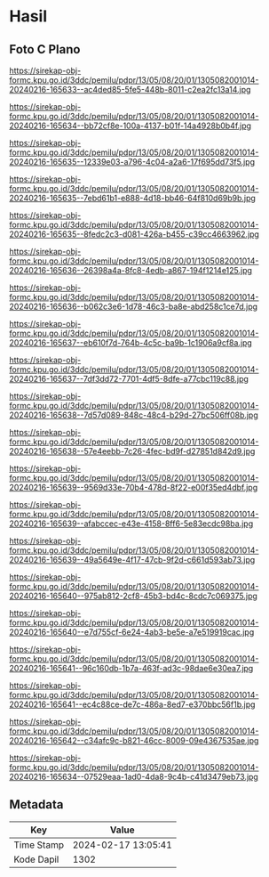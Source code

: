 # Hasil

## Foto C Plano

https://sirekap-obj-formc.kpu.go.id/3ddc/pemilu/pdpr/13/05/08/20/01/1305082001014-20240216-165633--ac4ded85-5fe5-448b-8011-c2ea2fc13a14.jpg

https://sirekap-obj-formc.kpu.go.id/3ddc/pemilu/pdpr/13/05/08/20/01/1305082001014-20240216-165634--bb72cf8e-100a-4137-b01f-14a4928b0b4f.jpg

https://sirekap-obj-formc.kpu.go.id/3ddc/pemilu/pdpr/13/05/08/20/01/1305082001014-20240216-165635--12339e03-a796-4c04-a2a6-17f695dd73f5.jpg

https://sirekap-obj-formc.kpu.go.id/3ddc/pemilu/pdpr/13/05/08/20/01/1305082001014-20240216-165635--7ebd61b1-e888-4d18-bb46-64f810d69b9b.jpg

https://sirekap-obj-formc.kpu.go.id/3ddc/pemilu/pdpr/13/05/08/20/01/1305082001014-20240216-165635--8fedc2c3-d081-426a-b455-c39cc4663962.jpg

https://sirekap-obj-formc.kpu.go.id/3ddc/pemilu/pdpr/13/05/08/20/01/1305082001014-20240216-165636--26398a4a-8fc8-4edb-a867-194f1214e125.jpg

https://sirekap-obj-formc.kpu.go.id/3ddc/pemilu/pdpr/13/05/08/20/01/1305082001014-20240216-165636--b062c3e6-1d78-46c3-ba8e-abd258c1ce7d.jpg

https://sirekap-obj-formc.kpu.go.id/3ddc/pemilu/pdpr/13/05/08/20/01/1305082001014-20240216-165637--eb610f7d-764b-4c5c-ba9b-1c1906a9cf8a.jpg

https://sirekap-obj-formc.kpu.go.id/3ddc/pemilu/pdpr/13/05/08/20/01/1305082001014-20240216-165637--7df3dd72-7701-4df5-8dfe-a77cbc119c88.jpg

https://sirekap-obj-formc.kpu.go.id/3ddc/pemilu/pdpr/13/05/08/20/01/1305082001014-20240216-165638--7d57d089-848c-48c4-b29d-27bc506ff08b.jpg

https://sirekap-obj-formc.kpu.go.id/3ddc/pemilu/pdpr/13/05/08/20/01/1305082001014-20240216-165638--57e4eebb-7c26-4fec-bd9f-d27851d842d9.jpg

https://sirekap-obj-formc.kpu.go.id/3ddc/pemilu/pdpr/13/05/08/20/01/1305082001014-20240216-165639--9569d33e-70b4-478d-8f22-e00f35ed4dbf.jpg

https://sirekap-obj-formc.kpu.go.id/3ddc/pemilu/pdpr/13/05/08/20/01/1305082001014-20240216-165639--afabccec-e43e-4158-8ff6-5e83ecdc98ba.jpg

https://sirekap-obj-formc.kpu.go.id/3ddc/pemilu/pdpr/13/05/08/20/01/1305082001014-20240216-165639--49a5649e-4f17-47cb-9f2d-c661d593ab73.jpg

https://sirekap-obj-formc.kpu.go.id/3ddc/pemilu/pdpr/13/05/08/20/01/1305082001014-20240216-165640--975ab812-2cf8-45b3-bd4c-8cdc7c069375.jpg

https://sirekap-obj-formc.kpu.go.id/3ddc/pemilu/pdpr/13/05/08/20/01/1305082001014-20240216-165640--e7d755cf-6e24-4ab3-be5e-a7e519919cac.jpg

https://sirekap-obj-formc.kpu.go.id/3ddc/pemilu/pdpr/13/05/08/20/01/1305082001014-20240216-165641--96c160db-1b7a-463f-ad3c-98dae6e30ea7.jpg

https://sirekap-obj-formc.kpu.go.id/3ddc/pemilu/pdpr/13/05/08/20/01/1305082001014-20240216-165641--ec4c88ce-de7c-486a-8ed7-e370bbc56f1b.jpg

https://sirekap-obj-formc.kpu.go.id/3ddc/pemilu/pdpr/13/05/08/20/01/1305082001014-20240216-165642--c34afc9c-b821-46cc-8009-09e4367535ae.jpg

https://sirekap-obj-formc.kpu.go.id/3ddc/pemilu/pdpr/13/05/08/20/01/1305082001014-20240216-165634--07529eaa-1ad0-4da8-9c4b-c41d3479eb73.jpg


## Metadata

| Key        | Value               |
| ---------- | ------------------- |
| Time Stamp | 2024-02-17 13:05:41 |
| Kode Dapil | 1302                |



